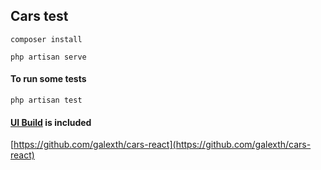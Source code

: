 ## Cars test

```shell
composer install

php artisan serve

```

#### To run some tests

```shell
php artisan test

```

#### [UI Build](https://github.com/galexth/cars-react) is included

[https://github.com/galexth/cars-react](https://github.com/galexth/cars-react)
